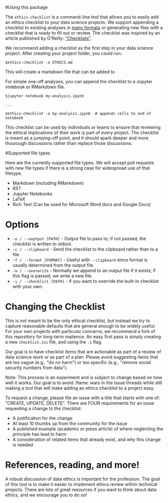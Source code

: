 
#Using this package

The `ethics-checklist` is a command-line tool that allows you to easily add an ethics checklist to your data science projects. We support appending a checklist to existing analyses in [many formats](#Supported_file_types) or generating new files with a checklist that is ready to fill out or review. The checklist was inspired by an article published by O'Reilly: ["Checklists"]().

We recommend adding a checklist as the first step in your data science project. After creating your project folder, you could run:

```
$ethics-checklist -o ETHICS.md
```

This will create a markdown file that can be added to

For simple one-off analyses, you can append the checklist to a Jupyter notebook or RMarkdown file.

```
$jupyter notebook my-analysis.ipynb

...

$ethics-checklist -o my-analysis.ipynb  # appends cells to end of notebook
```

This checklist can be used by individuals or teams to ensure that reviewing the ethical implications of their work is part of every project. The checklist is meant as a jumping-off point, and it should spark deeper and more thourough discussions rather than replace those discussions.


#Supported file types

Here are the currently supported file types. We will accept pull requests with new file types if there is a strong case for widespread use of that filetype.

 - Markdown (including RMarkdown)
 - RST
 - Jupyter Notebooks
 - LaTeX
 - Rich Text (Can be used for Microsoft Word docs and Google Docs)


# Options

 - `-o / --ouptput [PATH]` - Output file to pass to; if not passed, the checklist is written to stdout.
 - `-c / --clipboard` - Send the checklist to the clipboard rather than to a file
 - `-f / --format [FORMAT]` - Useful with `--clipboard` since format is usually determined from the output file.
 - `-w / --overwrite` - Normally we append to an output file if it exists; if this flag is passed, we write a new file.
 - `-i / --checklist [PATH]` - If you want to override the built-in checklist with your own.

# Changing the Checklist

This is not meant to be the only ethical checklist, but instead we try to capture reasonable defaults that are general enough to be widely useful. For your own projects with particular concerns, we recommend a fork of this repository for long-term maitence. An easy first pass is simply creating a new `checklist.ini` file, and using the `-i` flag.

Our goal is to have checklist items that are actionable as part of a review of data science work or as part of a plan. Please avoid suggesting items that are too vague (e.g., "do no harm") or too specific (e.g., "remove social security numbers from data"). 

Note: This process is an experiment and is subject to change based on how well it works. Our goal is to avoid :flame: wars in the issue threads while still making a tool that will make adding an ethics checklist to a project easy.

To request a change, please file an issue with a title that starts with one of: "CREATE, UPDATE, DELETE". There are FOUR requirements for an issue requesting a change to the checklist:
 - A justification for the change
 - At least 10 thumbs up from the community for the issue
 - A published example (academic or press article) of where neglecting the principle has lead to harm
 - A consideration of related items that already exist, and why this change is needed

# References, reading, and more!

 A robust discussion of data ethics is important for the profession. The goal of this tool is to make it easier to implement ethics review within technical projects. There are lots of great resources if you want to think about data ethics, and we encourage you to do so!